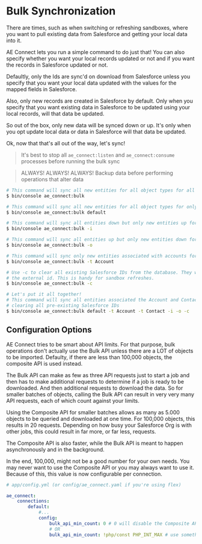 # Bulk Synchronization

There are times, such as when switching or refreshing sandboxes, where you want to pull existing data from Salesforce
and getting your local data into it.

AE Connect lets you run a simple command to do just that! You can also specify whether you want your local records updated
or not and if you want the records in Salesforce updated or not.

Defaultly, only the Ids are sync'd on download from Salesforce unless you specify that you want your local data updated
with the values for the mapped fields in Salesforce.

Also, only new records are created in Salesforce by default. Only when you specify that you want existing data in Salesforce
to be updated using your local records, will that data be updated.

So out of the box, only new data will be synced down or up. It's only when you opt update local data or data in Salesforce
will that data be updated.

Ok, now that that's all out of the way, let's sync!

> It's best to stop all `ae_connect:listen` and `ae_connect:consume` processes before running the bulk sync

> ALWAYS! ALWAYS! ALWAYS! Backup data before performing operations that alter data

```bash
# This command will sync all new entities for all object types for all connections
$ bin/console ae_connect:bulk

# This command will sync all new entities for all object types for only the default connection
$ bin/console ae_connect:bulk default

# This command will sync all entities down but only new entities up for all connections
$ bin/console ae_connect:bulk -i

# This command will sync all entities up but only new entities down for all connections
$ bin/console ae_connect:bulk -o

# This command will sync only new entities associated with accounts for all connections
$ bin/console ae_connect:bulk -t Account

# Use -c to clear all existing Salesforce IDs from the database. They will be re-synced to existing entities using
# the external id. This is handy for sandbox refreshes.
$ bin/console ae_connect:bulk -c

# Let's put it all together!
# This command will sync all entities associated the Account and Contact types both up and down for the default connection
# clearing all pre-existing Salesforce IDs
$ bin/console ae_connect:bulk default -t Account -t Contact -i -o -c

```

## Configuration Options

AE Connect tries to be smart about API limits. For that purpose, bulk operations don't actually use the Bulk API unless
there are a LOT of objects to be imported. Defaulty, if there are less than 100,000 objects, the composite API is used
instead.
 
The Bulk API can make as few as three API requests just to start a job and then has to make additional requests to
determine if a job is ready to be downloaded. And then additional requests to download the data. So for smaller batches
of objects, calling the Bulk API can result in very very many API requests, each of which count against your limits.

Using the Composite API for smaller batches allows as many as 5.000 objects to be queried and downloaded at one time.
For 100,000 objects, this results in 20 requests. Depending on how busy your Salesforce Org is with other jobs, this
could result in far more, or far less, requests.

The Composite API is also faster, while the Bulk API is meant to happen asynchronously and in the background.

In the end, 100,000, might not be a good number for your own needs. You may never want to use the Composite API or you may
always want to use it. Because of this, this value is now configurable per connection.

```yaml
# app/config.yml (or config/ae_connect.yaml if you're using flex)

ae_connect:
    connections:
        default: 
            #...
            config:
                bulk_api_min_count: 0 # 0 will disable the Composite API and always use Bulk APi
                # OR
                bulk_api_min_count: !php/const PHP_INT_MAX # use something high to always use Composite Api
```
